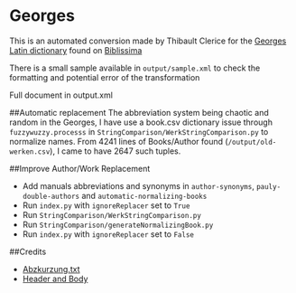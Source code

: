 Georges
=======
This is an automated conversion made by Thibault Clerice for the [Georges Latin dictionary](http://outils.biblissima.fr/collatinus/ressources/Georges_1913.xml) found on [Biblissima](http://outils.biblissima.fr)

There is a small sample available in `output/sample.xml` to check the formatting and potential error of the transformation

Full document in output.xml

##Automatic replacement
The abbreviation system being chaotic and random in the Georges, I have use a book.csv dictionary issue through `fuzzywuzzy.processs` in `StringComparison/WerkStringComparison.py` to normalize names. From 4241 lines of Books/Author found (`/output/old-werken.csv`), I came to have 2647 such tuples.

##Improve Author/Work Replacement
- Add manuals abbreviations and synonyms in `author-synonyms`, `pauly-double-authors` and `automatic-normalizing-books`
- Run `index.py` with `ignoreReplacer` set to `True`
- Run `StringComparison/WerkStringComparison.py`
- Run `StringComparison/generateNormalizingBook.py`
- Run `index.py` with `ignoreReplacer` set to `False`

##Credits
- [Abzkurzung.txt](http://www.zeno.org/Georges-1913/M/Verzeichnis+der+Abk%C3%BCrzungen)
- [Header and Body](http://outils.biblissima.fr/collatinus/ressources/Georges_1913.xml)